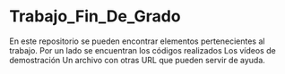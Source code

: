 # Trabajo_Fin_De_Grado

En este repositorio se pueden encontrar elementos pertenecientes al trabajo.
Por un lado se encuentran los códigos realizados
Los vídeos de demostración
Un archivo con otras URL que pueden servir de ayuda.

